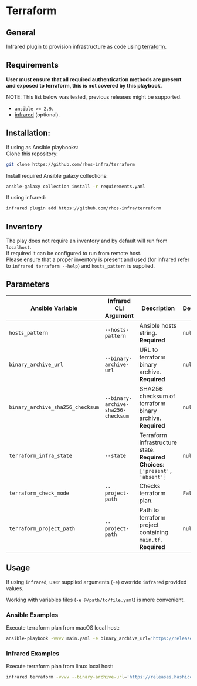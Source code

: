 # Terraform

## General

Infrared plugin to provision infrastructure as code using [terraform](https://www.terraform.io).

## Requirements

**User must ensure that all required authentication methods are present and exposed to terraform,
this is not covered by this playbook**.

NOTE: This list below was tested, previous releases might be supported.

* `ansible >= 2.9`.
* [infrared](https://github.com/redhat-opnestack/infrared) (optional).

## Installation:

If using as Ansible playbooks:  
Clone this repository:
```bash
git clone https://github.com/rhos-infra/terraform
```
Install required Ansible galaxy collections:
```bash
ansble-galaxy collection install -r requirements.yaml
```

If using infrared:
```bash
infrared plugin add https://github.com/rhos-infra/terraform
```

## Inventory
The play does not require an inventory and by default will run from `localhost`.  
If required it can be configured to run from remote host.  
Please ensure that a proper inventory is present and used (for infrared refer to `infrared terraform --help`)
and `hosts_pattern` is supplied.

## Parameters

| Ansible Variable                 | Infrared CLI Argument              | Description                                                                       | Default | Ansible Example                                                                   | Infrared Example                                                                                         |
|----------------------------------|------------------------------------|-----------------------------------------------------------------------------------|---------|-----------------------------------------------------------------------------------|----------------------------------------------------------------------------------------------------------|
| `hosts_pattern`                  | `--hosts-pattern`                  | Ansible hosts string. **Required**                                                | `null`  | `undercloud`                                                                      | `--hosts-pattern="undercloud"`                                                                           |
| `binary_archive_url`             | `--binary-archive-url`             | URL to terraform binary archive. **Required**                                     | `null`  | `https://releases.hashicorp.com/terraform/1.1.5/terraform_1.1.5_darwin_arm64.zip` | `--binary-archive-url='https://releases.hashicorp.com/terraform/1.1.5/terraform_1.1.5_darwin_arm64.zip'` |
| `binary_archive_sha256_checksum` | `--binary-archive-sha256-checksum` | SHA256 checksum of terraform binary archive. **Required**                         | `null`  | `723363af9524c0897e9a7d871d27f0d96f6aafd11990df7e6348f5b45d2dbe2c.`               | `--binary-archive-sha256-checksum='723363af9524c0897e9a7d871d27f0d96f6aafd11990df7e6348f5b45d2dbe2c.'`   |
| `terraform_infra_state`          | `--state`                          | Terraform infrastructure state. **Required** **Choices:** `['present', 'absent']` | `null`  | `null`                                                                            | `--state='present'`                                                                                      |
| `terraform_check_mode`           | `--project-path`                   | Checks terraform plan.                                                            | `False` | `True`                                                                            | `--check-mode`                                                                                           |
| `terraform_project_path`         | `--project-path`                   | Path to terraform project containing  `main.tf`. **Required**                     | `null`  | `/path/to/project`                                                                | `--project-path='/path/to/project'`                                                                      |

## Usage

If using `infrared`, user supplied arguments (`-e`) override `infrared` provided
values.

Working with variables files (`-e @/path/to/file.yaml`) is more convenient.

### Ansible Examples

Execute terraform plan from macOS local host:

```bash
ansible-playbook -vvvv main.yaml -e binary_archive_url='https://releases.hashicorp.com/terraform/1.1.5/terraform_1.1.5_darwin_arm64.zip' -e binary_archive_sha256_checksum='723363af9524c0897e9a7d871d27f0d96f6aafd11990df7e6348f5b45d2dbe2c.' -e terraform_infra_state='present' -e terraform_check_mode='False' -e terraform_project_path='/tmp/'
```

### Infrared Examples

Execute terraform plan from linux local host:

```bash
infrared terraform -vvvv --binary-archive-url='https://releases.hashicorp.com/terraform/1.1.5/terraform_1.1.5_linux_arm64.zip' --binary-archive-sha256-checksum='2fb6324c24c14523ae63cedcbc94a8e6c1c317987eced0abfca2f6218d217ca5' --state present --project-path '/tmp/'
```
